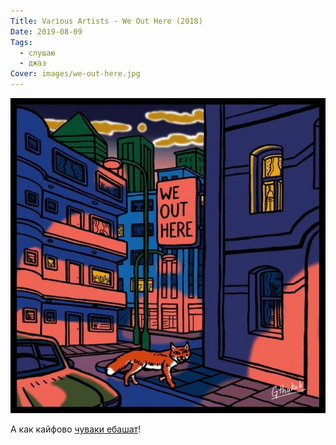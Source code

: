 ```yaml
---
Title: Various Artists - We Out Here (2018)
Date: 2019-08-09
Tags:
  - слушаю
  - джаз
Cover: images/we-out-here.jpg
---
```


![We Out Here](images/we-out-here.jpg)

А как кайфово [чуваки ебашат](https://www.discogs.com/Various-We-Out-Here/master/1312469)!
